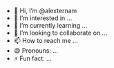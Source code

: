 - 👋 Hi, I’m @alexternam
- 👀 I’m interested in ...
- 🌱 I’m currently learning ...
- 💞️ I’m looking to collaborate on ...
- 📫 How to reach me ...
- 😄 Pronouns: ...
- ⚡ Fun fact: ...

<!---
alexternam/alexternam is a ✨ special ✨ repository because its `README.md` (this file) appears on your GitHub profile.
You can click the Preview link to take a look at your changes.
--->
